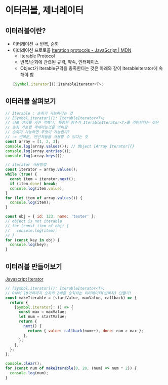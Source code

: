 # 이터러블, 제너레이터

## 이터러블이란?

- 이터레이션 → 반복, 순회
- 이터레이션 프로토콜
  [Iteration protocols - JavaScript | MDN](https://developer.mozilla.org/en-US/docs/Web/JavaScript/Reference/Iteration_protocols)
  - Iterable Protocol
  - 반복/순회에 관련된 규격, 약속, 인터페이스
  - Object가 Iterable규격을 충족한다는 것은 아래와 같이 IterableIterator에 속해야 함
  ```jsx
  [Symbol.iterator]():IterableIterator<T>;
  ```

## 이터러블 살펴보기

```jsx
// Iterable : 순회가 가능하다는 것
// [Symbol.iterator](): IterableIterator<T>;
// 심볼 정의를 가진 객체나, 특정한 함수가 IterableIterator<T>를 리턴한다는 것은
// 순회 가능한 객체라는것을 의미함
// 순회가 가능하면 무엇이 가능한가?
// -> 반복문, 연산자들을 사용할 수 있다는 것
const array = [1, 2, 3];
console.log(array.values()); // Object [Array Iterator]{}
console.log(array.entries());
console.log(array.keys());

// iterator 사용방법
const iterator = array.values();
while (true) {
  const item = iterator.next();
  if (item.done) break;
  console.log(item.value);
}
for (let item of array.values()) {
  console.log(item);
}

const obj = { id: 123, name: 'tester' };
// object is not iterable
// for (const item of obj) {
//   console.log(item);
// }
for (const key in obj) {
  console.log(key);
}
```

## 이터러블 만들어보기

[Javascript Iterator](https://dev-momo.tistory.com/entry/Javascript-Iterator)

```jsx
// [Symbol.iterator](): IterableIterator<T>;
// 0부터 10이하까지 숫자의 2배를 순회하는 이터레이터(반복자) 만들기!
const makeIterable = (startValue, maxValue, callback) => {
  return {
    [Symbol.iterator]: () => {
      const max = maxValue;
      let num = startValue;
      return {
        next() {
          return { value: callback(num++), done: num > max };
        },
      };
    },
  };
};

console.clear();
for (const num of makeIterable(0, 20, (num) => num * 2)) {
  console.log(num);
}
```
